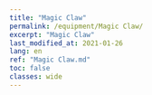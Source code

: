 ```yaml
---
title: "Magic Claw"
permalink: /equipment/Magic Claw/
excerpt: "Magic Claw"
last_modified_at: 2021-01-26
lang: en
ref: "Magic Claw.md"
toc: false
classes: wide
---
```


